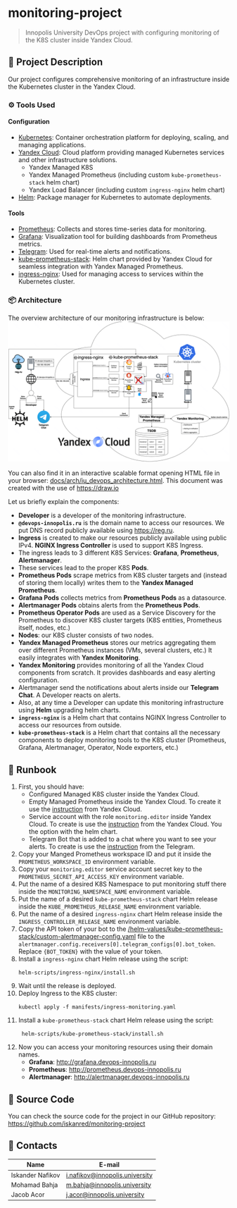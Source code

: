 # monitoring-project
> Innopolis University DevOps project with configuring monitoring of the K8S cluster inside Yandex Cloud.

## 📝 Project Description

Our project configures comprehensive monitoring of an infrastructure inside
the Kubernetes cluster in the Yandex Cloud.

### ⚙️ Tools Used

#### Configuration
- [Kubernetes](https://kubernetes.io/): Container orchestration platform for deploying, scaling, and managing applications.
- [Yandex Cloud](https://yandex.cloud/en): Cloud platform providing managed Kubernetes services and other infrastructure solutions.
    - Yandex Managed K8S
    - Yandex Managed Prometheus (including custom `kube-prometheus-stack` helm chart)
    - Yandex Load Balancer (including custom `ingress-nginx` helm chart)
- [Helm](https://helm.sh/):  Package manager for Kubernetes to automate deployments.

#### Tools
- [Prometheus](https://prometheus.io/): Collects and stores time-series data for monitoring.
- [Grafana](https://grafana.com/): Visualization tool for building dashboards from Prometheus metrics.
- [Telegram](https://telegram.org/): Used for real-time alerts and notifications.  
- [kube-prometheus-stack](https://github.com/prometheus-community/helm-charts/tree/main/charts/kube-prometheus-stack): Helm chart provided by Yandex Cloud for seamless integration with Yandex Managed Prometheus.
- [ingress-nginx](https://kubernetes.github.io/ingress-nginx/): Used for managing access to services within the Kubernetes cluster.

### 📦 Architecture

The overview architecture of our monitoring infrastructure is below:
![architecture-overview.png](docs/images/architecture-overview.png)

You can also find it in an interactive scalable format opening HTML file in your browser:
[docs/arch/iu_devops_architecture.html](docs/arch/iu_devops_architecture.html).
This document was created with the use of https://draw.io

Let us briefly explain the components:
- **Developer** is a developer of the monitoring infrastructure.
- **`@devops-innopolis.ru`** is the domain name to access our resources. We put DNS record publicly available using https://reg.ru.
- **Ingress** is created to make our resources publicly available using public IPv4. **NGINX Ingress Controller** is used to support K8S Ingress.
- The ingress leads to 3 different K8S Services: **Grafana**, **Prometheus**, **Alertmanager**.
- These services lead to the proper K8S **Pods**.
- **Prometheus Pods** scrape metrics from K8S cluster targets and (instead of storing them locally) writes them to the **Yandex Managed Prometheus**.
- **Grafana Pods** collects metrics from **Prometheus Pods** as a datasource.
- **Alertmanager Pods** obtains alerts from the **Prometheus Pods**.
- **Prometheus Operator Pods** are used as a Service Discovery for the Prometheus to discover K8S cluster targets (K8S entities, Prometheus itself, nodes, etc.)
- **Nodes**: our K8S cluster consists of two nodes.
- **Yandex Managed Prometheus** stores our metrics aggregating them over different Prometheus instances (VMs, several clusters, etc.) It easily integrates with **Yandex Monitoring**.
- **Yandex Monitoring** provides monitoring of all the Yandex Cloud components from scratch. It provides dashboards and easy alerting configuration.
- Alertmanager send the notifications about alerts inside our **Telegram Chat**. A Developer reacts on alerts.
- Also, at any time a Developer can update this monitoring infrastructure using **Helm** upgrading helm charts.
- **`ingress-nginx`** is a Helm chart that contains NGINX Ingress Controller to access our resources from outside.
- **`kube-prometheus-stack`** is a Helm chart that contains all the necessary components to deploy monitoring tools to the K8S cluster (Prometheus, Grafana, Alertmanager, Operator, Node exporters, etc.)

## 📕 Runbook

1. First, you should have:
    * Configured Managed K8S cluster inside the Yandex Cloud.
    * Empty Managed Prometheus inside the Yandex Cloud. To create it use the [instruction](https://yandex.cloud/ru/docs/monitoring/operations/prometheus/#access) from Yandex Cloud.
    * Service account with the role `monitoring.editor` inside Yandex Cloud. To create is use the [instruction](https://yandex.cloud/ru/docs/monitoring/operations/prometheus/read-write-for-kubernetes#before-you-begin) from the Yandex Cloud. You the option with the helm chart.
    * Telegram Bot that is added to a chat where you want to see your alerts. To create is use the [instruction](https://core.telegram.org/bots/tutorial) from the Telegram.
2. Copy your Manged Prometheus workspace ID and put it inside the `PROMETHEUS_WORKSPACE_ID` environment variable.
3. Copy your `monitoring.editor` service account secret key to the `PROMETHEUS_SECRET_API_ACCESS_KEY` environment variable.
4. Put the name of a desired K8S Namespace to put monitoring stuff there inside the `MONITORING_NAMESPACE_NAME` environment variable.
5. Put the name of a desired `kube-prometheus-stack` chart Helm release inside the `KUBE_PROMETHEUS_RELEASE_NAME` environment variable.
6. Put the name of a desired `ingress-nginx` chart Helm release inside the `INGRESS_CONTROLLER_RELEASE_NAME` environment variable.
7. Copy the API token of your bot to the [/helm-values/kube-prometheus-stack/custom-alertmanager-config.yaml](/helm-values/kube-prometheus-stack/custom-alertmanager-config.yaml) file to the `alertmanager.config.receivers[0].telegram_configs[0].bot_token`. Replace `{BOT_TOKEN}` with the value of your token.
8. Install a `ingress-nginx` chart Helm release using the script:
    ```shell
    helm-scripts/ingress-nginx/install.sh
    ```
9. Wait until the release is deployed.
10. Deploy Ingress to the K8S cluster:
    ```shell
    kubectl apply -f manifests/ingress-monitoring.yaml
    ```
11. Install a `kube-prometheus-stack` chart Helm release using the script:
    ```shell
     helm-scripts/kube-prometheus-stack/install.sh
    ```
12. Now you can access your monitoring resources using their domain names.
    * **Grafana**: http://grafana.devops-innopolis.ru
    * **Prometheus**: http://prometheus.devops-innopolis.ru
    * **Alertmanager**: http://alertmanager.devops-innopolis.ru

## 📀 Source Code
You can check the source code for the project in our GitHub repository:
https://github.com/iskanred/monitoring-project

## 📧 Contacts

| Name             | E-mail                         |
|------------------|--------------------------------|
| Iskander Nafikov | i.nafikov@innopolis.university |
| Mohamad Bahja    | m.bahja@innopolis.university   |
| Jacob Acor       | j.acor@innopolis.university    |
